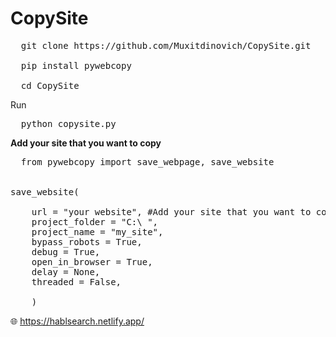 # CopySite


<pre>
  git clone https://github.com/Muxitdinovich/CopySite.git

  pip install pywebcopy

  cd CopySite
</pre>
Run
<pre>
  python copysite.py
</pre>

<b>Add your site that you want to copy</b>

<pre>
  from pywebcopy import save_webpage, save_website


save_website(

	url = "your website", #Add your site that you want to copy
	project_folder = "C:\ ",
	project_name = "my_site",
	bypass_robots = True,
	debug = True,
	open_in_browser = True,
	delay = None,
	threaded = False,
	
	)
</pre>

🌐 https://hablsearch.netlify.app/
